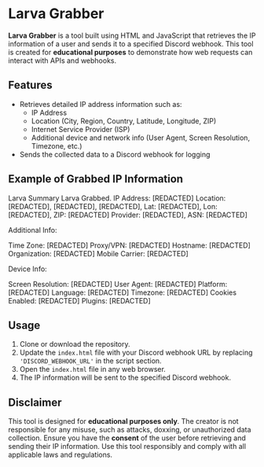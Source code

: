 # Larva Grabber

**Larva Grabber** is a tool built using HTML and JavaScript that retrieves the IP information of a user and sends it to a specified Discord webhook. This tool is created for **educational purposes** to demonstrate how web requests can interact with APIs and webhooks.

## Features

- Retrieves detailed IP address information such as:
  - IP Address
  - Location (City, Region, Country, Latitude, Longitude, ZIP)
  - Internet Service Provider (ISP)
  - Additional device and network info (User Agent, Screen Resolution, Timezone, etc.)
- Sends the collected data to a Discord webhook for logging

## Example of Grabbed IP Information

Larva Summary Larva Grabbed. IP Address: [REDACTED] Location: [REDACTED], [REDACTED], [REDACTED], Lat: [REDACTED], Lon: [REDACTED], ZIP: [REDACTED] Provider: [REDACTED], ASN: [REDACTED]

Additional Info:

Time Zone: [REDACTED] Proxy/VPN: [REDACTED] Hostname: [REDACTED] Organization: [REDACTED] Mobile Carrier: [REDACTED]

Device Info:

Screen Resolution: [REDACTED] User Agent: [REDACTED] Platform: [REDACTED] Language: [REDACTED] Timezone: [REDACTED] Cookies Enabled: [REDACTED] Plugins: [REDACTED]

## Usage

1. Clone or download the repository.
2. Update the `index.html` file with your Discord webhook URL by replacing `'DISCORD_WEBHOOK_URL'` in the script section.
3. Open the `index.html` file in any web browser.
4. The IP information will be sent to the specified Discord webhook.

## Disclaimer

This tool is designed for **educational purposes only**. The creator is not responsible for any misuse, such as attacks, doxxing, or unauthorized data collection. Ensure you have the **consent** of the user before retrieving and sending their IP information. Use this tool responsibly and comply with all applicable laws and regulations.

